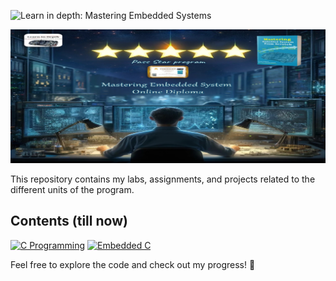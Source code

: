  ![Learn in depth: Mastering Embedded Systems](https://img.shields.io/badge/%20Learn_in_depth%3A-_Mastering_Embedded_Systems-blue?style=for-the-badge&logoColor=%20&logoSize=50)

![Banner](https://github.com/Ouss9ama/Mastering_Embedded_System_Diploma/blob/master/banner.jpg?raw=true)

This repository contains my labs, assignments, and projects related to the different units of the program.

## Contents (till now)

 [![C Programming](https://img.shields.io/badge/C%20Programming-Ready%20to%20Explore-green?style=for-the-badge)](https://github.com/your-username/Mastering_Embedded_System_Diploma/tree/main/path-to-C-Programming-folder)
[![Embedded C](https://img.shields.io/badge/Embedded%20C-Under%20Construction-orange?style=for-the-badge)](https://github.com/your-username/Mastering_Embedded_System_Diploma/tree/main/path-to-Embedded-C-folder)


Feel free to explore the code and check out my progress! 🚀

  


 
